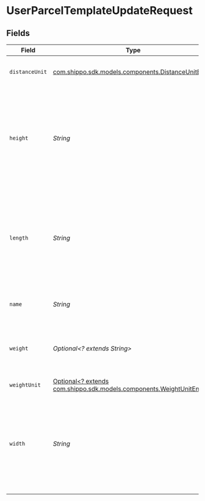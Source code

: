 # UserParcelTemplateUpdateRequest


## Fields

| Field                                                                                                                                                           | Type                                                                                                                                                            | Required                                                                                                                                                        | Description                                                                                                                                                     | Example                                                                                                                                                         |
| --------------------------------------------------------------------------------------------------------------------------------------------------------------- | --------------------------------------------------------------------------------------------------------------------------------------------------------------- | --------------------------------------------------------------------------------------------------------------------------------------------------------------- | --------------------------------------------------------------------------------------------------------------------------------------------------------------- | --------------------------------------------------------------------------------------------------------------------------------------------------------------- |
| `distanceUnit`                                                                                                                                                  | [com.shippo.sdk.models.components.DistanceUnitEnum](../../models/components/DistanceUnitEnum.md)                                                                | :heavy_check_mark:                                                                                                                                              | The measure unit used for length, width and height.                                                                                                             | in                                                                                                                                                              |
| `height`                                                                                                                                                        | *String*                                                                                                                                                        | :heavy_check_mark:                                                                                                                                              | The height of the package, in units specified by the `distance_unit` attribute. Required, but if using a preset carrier template then this field must be empty. | 6                                                                                                                                                               |
| `length`                                                                                                                                                        | *String*                                                                                                                                                        | :heavy_check_mark:                                                                                                                                              | The length of the package, in units specified by the `distance_unit` attribute. Required, but if using a preset carrier template then this field must be empty. | 10                                                                                                                                                              |
| `name`                                                                                                                                                          | *String*                                                                                                                                                        | :heavy_check_mark:                                                                                                                                              | The name of the User Parcel Template                                                                                                                            | My Custom Template                                                                                                                                              |
| `weight`                                                                                                                                                        | *Optional<? extends String>*                                                                                                                                    | :heavy_minus_sign:                                                                                                                                              | The weight of the package, in units specified by the weight_unit attribute.                                                                                     | 12                                                                                                                                                              |
| `weightUnit`                                                                                                                                                    | [Optional<? extends com.shippo.sdk.models.components.WeightUnitEnum>](../../models/components/WeightUnitEnum.md)                                                | :heavy_minus_sign:                                                                                                                                              | The unit used for weight.                                                                                                                                       | lb                                                                                                                                                              |
| `width`                                                                                                                                                         | *String*                                                                                                                                                        | :heavy_check_mark:                                                                                                                                              | The width of the package, in units specified by the `distance_unit` attribute. Required, but if using a preset carrier template then this field must be empty.  | 8                                                                                                                                                               |